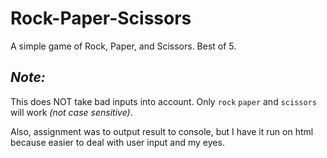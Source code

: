 # Rock-Paper-Scissors
A simple game of Rock, Paper, and Scissors.
Best of 5. 

## _Note:_
This does NOT take bad inputs into account.
Only ``rock`` ``paper`` and ``scissors`` will work _(not case sensitive)_.

Also, assignment was to output result to console, but I have it run on html because easier to deal with user input and my eyes.